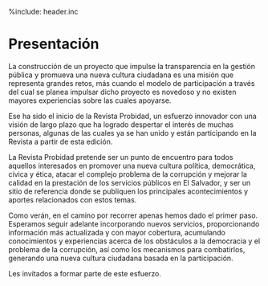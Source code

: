 %include: header.inc

# Presentación

La construcción de un proyecto que impulse la transparencia en la gestión
pública y promueva una nueva cultura ciudadana es una misión que representa
grandes retos, más cuando el modelo de participación a través del cual se planea
impulsar dicho proyecto es novedoso y no existen mayores experiencias sobre las
cuales apoyarse.

Ese ha sido el inicio de la Revista Probidad, un esfuerzo innovador con una
visión de largo plazo que ha logrado despertar el interés de muchas personas,
algunas de las cuales ya se han unido y están participando en la Revista a
partir de esta edición.

La Revista Probidad pretende ser un punto de encuentro para todos aquellos
interesados en promover una nueva cultura política, democrática, cívica y ética,
atacar el complejo problema de la corrupción y mejorar la calidad en la
prestación de los servicios públicos en El Salvador, y ser un sitio de
referencia donde se publiquen los principales acontecimientos y aportes
relacionados con estos temas.

Como verán, en el camino por recorrer apenas hemos dado el primer paso.
Esperamos seguir adelante incorporando nuevos servicios, proporcionando
información más actualizada y con mayor cobertura, acumulando conocimientos y
experiencias acerca de los obstáculos a la democracia y el problema de la
corrupción, así como los mecanismos para combatirlos, generando una nueva
cultura ciudadana basada en la participación.

Les invitados a formar parte de este esfuerzo.
